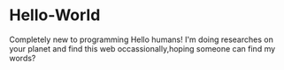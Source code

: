 # Hello-World
Completely new to programming
Hello humans!
I'm doing researches on your planet and find this web occassionally,hoping someone can find my words?
